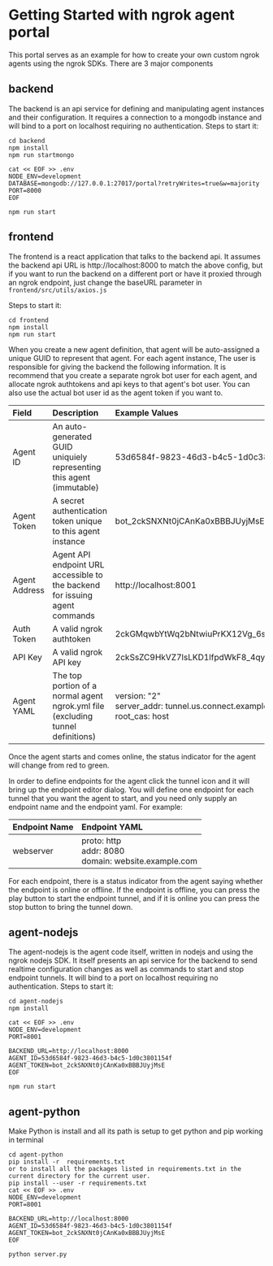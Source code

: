 # Getting Started with ngrok agent portal

This portal serves as an example for how to create your own custom ngrok agents
using the ngrok SDKs. There are 3 major components

## backend

The backend is an api service for defining and manipulating agent instances and
their configuration. It requires a connection to a mongodb instance and will
bind to a port on localhost requiring no authentication. Steps to start it:

```
cd backend
npm install
npm run startmongo

cat << EOF >> .env
NODE_ENV=development
DATABASE=mongodb://127.0.0.1:27017/portal?retryWrites=true&w=majority
PORT=8000
EOF

npm run start
```

## frontend

The frontend is a react application that talks to the backend api. It assumes
the backend api URL is http://localhost:8000 to match the above config, but
if you want to run the backend on a different port or have it proxied through
an ngrok endpoint, just change the baseURL parameter in
`frontend/src/utils/axios.js`

Steps to start it:

```
cd frontend
npm install
npm run start
```

When you create a new agent definition, that agent will be auto-assigned a
unique GUID to represent that agent. For each agent instance, The user is
responsible for giving the backend the following information. It is recommend
that you create a separate ngrok bot user for each agent, and allocate
ngrok authtokens and api keys to that agent's bot user. You can also use the
actual bot user id as the agent token if you want to.

| Field         | Description                                                                     | Example Values                                                                   |
| :------------ | :------------------------------------------------------------------------------ | :------------------------------------------------------------------------------- |
| Agent ID      | An auto-generated GUID uniquiely representing this agent (immutable)            | 53d6584f-9823-46d3-b4c5-1d0c3801154f                                             |
| Agent Token   | A secret authentication token unique to this agent instance                     | bot_2ckSNXNt0jCAnKa0xBBBJUyjMsE                                                  |
| Agent Address | Agent API endpoint URL accessible to the backend for issuing agent commands     | http://localhost:8001                                                            |
| Auth Token    | A valid ngrok authtoken                                                         | 2ckGMqwbYtWq2bNtwiuPrKX12Vg_6sLmax7Y9ZR23C5PGKpSR                                |
| API Key       | A valid ngrok API key                                                           | 2ckSsZC9HkVZ7lsLKD1lfpdWkF8_4qy21MXtBreM2pt9Eme8F                                |
| Agent YAML    | The top portion of a normal agent ngrok.yml file (excluding tunnel definitions) | version: "2"<br>server_addr: tunnel.us.connect.example.com:443<br>root_cas: host |

Once the agent starts and comes online, the status indicator for the agent will
change from red to green.

In order to define endpoints for the agent click the tunnel icon and it will
bring up the endpoint editor dialog. You will define one endpoint for each
tunnel that you want the agent to start, and you need only supply an endpoint
name and the endpoint yaml. For example:

| Endpoint Name | Endpoint YAML                                            |
| :------------ | :------------------------------------------------------- |
| webserver     | proto: http<br>addr: 8080<br>domain: website.example.com |

For each endpoint, there is a status indicator from the agent saying whether
the endpoint is online or offline. If the endpoint is offline, you can press
the play button to start the endpoint tunnel, and if it is online you can press
the stop button to bring the tunnel down.

## agent-nodejs

The agent-nodejs is the agent code itself, written in nodejs and using the
ngrok nodejs SDK. It itself presents an api service for the backend to send
realtime configuration changes as well as commands to start and stop endpoint
tunnels. It will bind to a port on localhost requiring no authentication.
Steps to start it:

```
cd agent-nodejs
npm install

cat << EOF >> .env
NODE_ENV=development
PORT=8001

BACKEND_URL=http://localhost:8000
AGENT_ID=53d6584f-9823-46d3-b4c5-1d0c3801154f
AGENT_TOKEN=bot_2ckSNXNt0jCAnKa0xBBBJUyjMsE
EOF

npm run start
```

## agent-python

Make Python is install and all its path is setup to get python and pip working in terminal

```
cd agent-python
pip install -r  requirements.txt
or to install all the packages listed in requirements.txt in the current directory for the current user.
pip install --user -r requirements.txt
cat << EOF >> .env
NODE_ENV=development
PORT=8001

BACKEND_URL=http://localhost:8000
AGENT_ID=53d6584f-9823-46d3-b4c5-1d0c3801154f
AGENT_TOKEN=bot_2ckSNXNt0jCAnKa0xBBBJUyjMsE
EOF

python server.py
```
